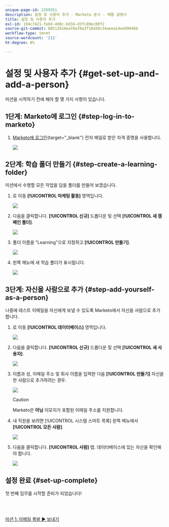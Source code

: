 ```yaml
---
unique-page-id: 2359351
description: 설정 및 사용자 추가 - Marketo 문서 - 제품 설명서
title: 설정 및 사용자 추가
exl-id: 194c7421-fe6d-4d8c-bd34-d3fc89ec80f2
source-git-commit: 80512816eaf0a70a3f10a50c34aeea14edd9046b
workflow-type: tm+mt
source-wordcount: '212'
ht-degree: 0%

---
```


# 설정 및 사용자 추가 {#get-set-up-and-add-a-person}

미션을 시작하기 전에 해야 할 몇 가지 사항이 있습니다.

## 1단계: Marketo에 로그인 {#step-log-in-to-marketo}

1. [Marketo에 로그인](https://app.marketo.com){target="_blank"} 전자 메일로 받은 자격 증명을 사용합니다.

   ![](assets/get-set-up-and-add-a-person-1.png)

## 2단계: 학습 폴더 만들기 {#step-create-a-learning-folder}

미션에서 수행할 모든 작업을 담을 폴더를 만들어 보겠습니다.

1. 로 이동 **[!UICONTROL 마케팅 활동]** 영역입니다.

   ![](assets/get-set-up-and-add-a-person-2.png)

1. 다음을 클릭합니다. **[!UICONTROL 신규]** 드롭다운 및 선택 **[!UICONTROL 새 캠페인 폴더]**.

   ![](assets/get-set-up-and-add-a-person-3.png)

1. 폴더 이름을 &quot;Learning&quot;으로 지정하고 **[!UICONTROL 만들기]**.

   ![](assets/get-set-up-and-add-a-person-4.png)

1. 왼쪽 메뉴에 새 학습 폴더가 표시됩니다.

   ![](assets/get-set-up-and-add-a-person-5.png)

## 3단계: 자신을 사람으로 추가 {#step-add-yourself-as-a-person}

나중에 테스트 이메일을 자신에게 보낼 수 있도록 Marketo에서 자신을 사람으로 추가합니다.

1. 로 이동 **[!UICONTROL 데이터베이스]** 영역입니다.

   ![](assets/get-set-up-and-add-a-person-6.png)

1. 다음을 클릭합니다. **[!UICONTROL 신규]** 드롭다운 및 선택 **[!UICONTROL 새 사용자]**.

   ![](assets/get-set-up-and-add-a-person-7.png)

1. 이름과 성, 이메일 주소 및 회사 이름을 입력한 다음 **[!UICONTROL 만들기]** 자신을 한 사람으로 추가하려는 경우.

   ![](assets/get-set-up-and-add-a-person-8.png)

   >[!CAUTION]
   >
   >Marketo은 **아님** 이모지가 포함된 이메일 주소를 지원합니다.

1. 내 직원을 보려면 [!UICONTROL 시스템 스마트 목록] 왼쪽 메뉴에서 **[!UICONTROL 모든 사람]**.

   ![](assets/get-set-up-and-add-a-person-9.png)

1. 다음을 클릭합니다. **[!UICONTROL 사람]** 탭. 데이터베이스에 있는 자신을 확인해야 합니다.

   ![](assets/get-set-up-and-add-a-person-10.png)

## 설정 완료 {#set-up-complete}

첫 번째 임무를 시작할 준비가 되었습니다!

<br> 

[미션 1: 이메일 폭발 ► 보내기](/help/marketo/getting-started/quick-wins/send-an-email.md)
